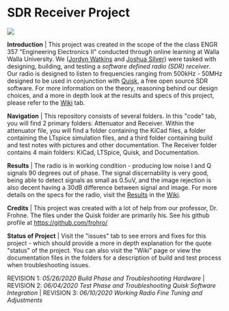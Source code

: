 # SDR Receiver Project

![](https://github.com/greenjacketgirl/SDR_Receiver/blob/master/Photos/00000PORTRAIT_00000_BURST20200526190957384.jpg)

**Introduction** | This project was created in the scope of the the class ENGR 357 "Engineering Electronics II" conducted through online learning at Walla Walla University. We ([Jordyn Watkins](https://github.com/greenjacketgirl) and [Joshua Silver](https://github.com/JoshSilver8)) were tasked with designing, building, and testing a *software defined radio (SDR) receiver*. Our radio is designed to listen to frequencies ranging from 500kHz - 50MHz designed to be used in conjunction with [Quisk](https://github.com/greenjacketgirl/SDR_Receiver/wiki/9.-Software), a free open source SDR software. For more information on the theory, reasoning behind our design choices, and a more in depth look at the results and specs of this project, please refer to the [Wiki](https://github.com/greenjacketgirl/SDR_Receiver/wiki) tab.

**Navigation** | This repository consists of several folders. In this "code" tab, you will find 2 primary folders: Attenuator and Receiver. Within the attenuator file, you will find a folder containing the KiCad files, a folder containing the LTspice simulation files, and a third folder containing build and test notes with pictures and other documentation. The Receiver folder contains 4 main folders: KiCad, LTSpice, Quisk, and Documentation.

**Results** | The radio is in working condition - producing low noise I and Q signals 90 degrees out of phase. The signal discernability is very good, being able to detect signals as small as 0.5uV, and the image rejection is also decent having a 30dB difference between signal and image. For more details on the specs for the radio, visit the [Results](https://github.com/greenjacketgirl/SDR_Receiver/wiki/Results) in the [Wiki](https://github.com/greenjacketgirl/SDR_Receiver/wiki).

**Credits** | This project was created with a lot of help from our professor, Dr. Frohne. The files under the Quisk folder are primarily his. See his github profile at https://github.com/frohro/ 

**Status of Project** | Visit the "issues" tab to see errors and fixes for this project - which should provide a more in depth explanation for the quote "status" of the project. You can also visit the "Wiki" page or view the documentation files in the folders for a description of build and test process when troubleshooting issues.

REVISION 1: _05/26/2020  Build Phase and Troubleshooting Hardware_ |
REVISION 2: _06/04/2020 Test Phase and Troubleshooting Quisk Software Integration_ | REVISION 3: _06/10/2020 Working Radio Fine Tuning and Adjustments_
